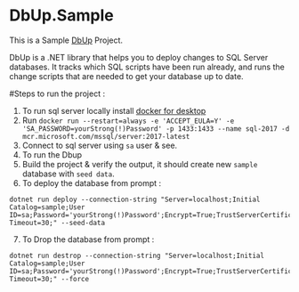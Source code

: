 # DbUp.Sample
This is a Sample [DbUp](https://dbup.readthedocs.io/en/latest/) Project.

DbUp is a .NET library that helps you to deploy changes to SQL Server databases. It tracks which SQL scripts have been run already, and runs the change scripts that are needed to get your database up to date.

#Steps to run the project : 

1. To run sql server locally install [docker for desktop](https://hub.docker.com/editions/community/docker-ce-desktop-windows)
2. Run `docker run --restart=always -e 'ACCEPT_EULA=Y' -e 'SA_PASSWORD=yourStrong(!)Password' -p 1433:1433 --name sql-2017 -d mcr.microsoft.com/mssql/server:2017-latest`
3. Connect to sql server using `sa` user & see.
4. To run the Dbup 
5. Build the project & verify the output, it should create new `sample` database with `seed data`.
6. To deploy the database from prompt : 

```
dotnet run deploy --connection-string "Server=localhost;Initial Catalog=sample;User ID=sa;Password='yourStrong(!)Password';Encrypt=True;TrustServerCertificate=True;Connection Timeout=30;" --seed-data
```

7. To Drop the database from prompt : 
```
dotnet run destrop --connection-string "Server=localhost;Initial Catalog=sample;User ID=sa;Password='yourStrong(!)Password';Encrypt=True;TrustServerCertificate=True;Connection Timeout=30;" --force
```
